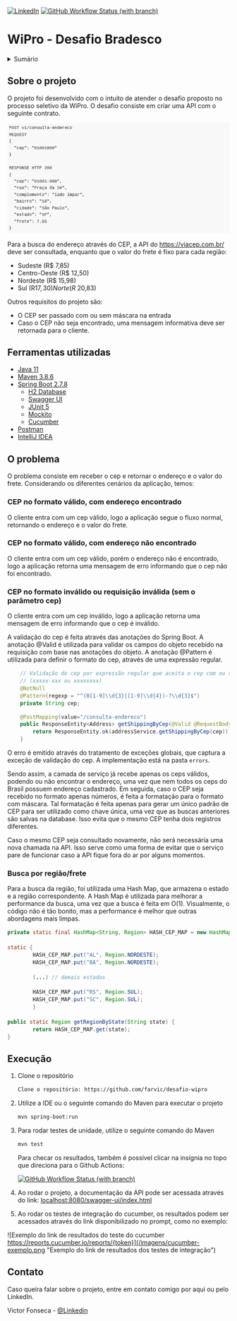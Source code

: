 
[![LinkedIn][linkedin-shield]][linkedin-url]   [![GitHub Workflow Status (with branch)](https://img.shields.io/github/actions/workflow/status/farvic/desafio-wipro/build_test_action.yml?branch=main&label=tests&logo=github&style=for-the-badge)](https://github.com/farvic/desafio-wipro/actions/workflows/build_test_action.yml)



# WiPro - Desafio Bradesco

<!-- TOC -->
<!-- TABLE OF CONTENTS -->
<details>
  <summary>Sumário</summary>
  <ol>
    <li>
      <a href="#sobre-o-projeto">Sobre o projeto</a>
    </li>
    <li>
        <a href="#ferramentas-utilizadas">Ferramentas utilizadas</a>
    </li>
    <li>
        <a href="#o-problema">O problema</a>
        <ul><a href="#cep-no-formato-válido-com-endereço-encontrado">CEP no formato válido, com endereço encontrado</a></ul>
        <ul><a href="#cep-no-formato-válido-com-endereço-não-encontrado">CEP no formato válido, com endereço não encontrado</a></ul>
        <ul><a href=#cep-no-formato-inválido-ou-requisição-inválida--sem-o-parâmetro-cep->CEP no formato inválido ou requisição inválida (sem o parâmetro cep)</a></ul>
        <ul><a href=#busca-por-regiãofrete>Busca por região/frete</a></ul>
    <li>
        <a href="#execução">Execução</a>
    </li>
    <li>
        <a href="#contato">Contato</a>
    </li>
  </ol>
</details>

<!-- SOBRE O PROJETO -->
## Sobre o projeto

O projeto foi desenvolvido com o intuito de atender o desafio proposto no processo seletivo da WiPro.
O desafio consiste em criar uma API com o seguinte contrato.

![Contrato da API em JSON, com solicitação contendo cep e resposta contendo endereço com frete.](/imagens/desafio.png "Contrato da API")

Para a busca do endereço através do CEP, a API do https://viacep.com.br/ deve ser consultada,
enquanto que o valor do frete é fixo para cada região:
* Sudeste (R$ 7,85)
* Centro-Oeste (R$ 12,50)
* Nordeste (R$ 15,98)
* Sul (R$17,30) Norte (R$ 20,83)
 
Outros requisitos do projeto são:
* O CEP ser passado com ou sem máscara na entrada
* Caso o CEP não seja encontrado, uma mensagem informativa deve ser retornada
para o cliente.

## Ferramentas utilizadas

* [Java 11](https://www.java.com/download/)
* [Maven 3.8.6](https://maven.apache.org/download.cgi)
* [Spring Boot 2.7.8](https://start.spring.io)
  * [H2 Database](https://www.h2database.com/html/main.html)
  * [Swagger UI](https://swagger.io/tools/swagger-ui/)
  * [JUnit 5](https://junit.org/junit5/)
  * [Mockito](https://site.mockito.org/)
  * [Cucumber](https://cucumber.io/)
* [Postman](https://www.postman.com/)
* [IntelliJ IDEA](https://www.jetbrains.com/pt-br/idea/)


## O problema

O problema consiste em receber o cep e retornar o endereço e o valor do frete. Considerando os diferentes
cenários da aplicação, temos:

### CEP no formato válido, com endereço encontrado

O cliente entra com um cep válido, logo a aplicação segue o fluxo normal, retornando o endereço e o valor do frete. 

### CEP no formato válido, com endereço não encontrado

O cliente entra com um cep válido, porém o endereço não é encontrado, logo a aplicação retorna uma
mensagem de erro informando que o cep não foi encontrado.

### CEP no formato inválido ou requisição inválida (sem o parâmetro cep)

O cliente entra com um cep inválido, logo a aplicação retorna uma mensagem de erro informando que o cep é inválido.


A validação do cep é feita através das anotações do Spring Boot. A anotação @Valid é utilizada para validar
os campos do objeto recebido na requisição com base nas anotações do objeto.
A anotação @Pattern é utilizada para definir o formato do cep, através de uma expressão regular.

```java
    // Validação do cep por expressão regular que aceita o cep com ou sem máscara
    // (xxxxx-xxx ou xxxxxxxx)
    @NotNull
    @Pattern(regexp = "^(0[1-9]\\d{3}|[1-9]\\d{4})-?\\d{3}$")
    private String cep;
```

```java
    @PostMapping(value="/consulta-endereco")
    public ResponseEntity<Address> getShippingByCep(@Valid @RequestBody AddressDto cep) {
        return ResponseEntity.ok(addressService.getShippingByCep(cep));
    }
```

O erro é emitido através do tratamento de exceções globais, que captura a exceção de validação do cep.
A implementação está na pasta ```errors```.

Sendo assim, a camada de serviço já recebe apenas os ceps válidos, podendo ou não encontrar o endereço, uma vez que nem
todos os ceps do Brasil possuem endereço cadastrado. 
Em seguida, caso o CEP seja recebido no formato apenas números, é feita a formatação para o formato com máscara.
Tal formatação é feita apenas para gerar um único padrão de CEP para ser utilizado como chave única,
uma vez que as buscas anteriores são salvas na database. Isso evita que o mesmo CEP tenha dois registros diferentes.

Caso o mesmo CEP seja consultado novamente, não será necessária uma nova chamada na API. Isso serve como uma forma de
evitar que o serviço pare de funcionar caso a API fique fora do ar por alguns momentos.


### Busca por região/frete

Para a busca da região, foi utilizada uma Hash Map, que armazena o estado e a região correspondente.
A Hash Map é utilizada para melhorar a performance da busca, uma vez que a busca é feita em O(1).
Visualmente, o código não é tão bonito, mas a performance é melhor que outras abordagens mais limpas.

```java
private static final HashMap<String, Region> HASH_CEP_MAP = new HashMap<>();

static {
        HASH_CEP_MAP.put("AL", Region.NORDESTE);
        HASH_CEP_MAP.put("BA", Region.NORDESTE);
        
        (...) // demais estados
        
        HASH_CEP_MAP.put("RS", Region.SUL);
        HASH_CEP_MAP.put("SC", Region.SUL);
        }

public static Region getRegionByState(String state) {
        return HASH_CEP_MAP.get(state);
}
```




<!-- Execução -->
## Execução

1.  Clone o repositório

       ```sh
       Clone o repositório: https://github.com/farvic/desafio-wipro
       ```

2. Utilize a IDE ou o seguinte comando do Maven para executar o projeto

   ```bash
   mvn spring-boot:run
   ```

3. Para rodar testes de unidade, utilize o seguinte comando do Maven

   ```bash
   mvn test
   ```
    Para checar os resultados, também é possível clicar na insígnia no topo que direciona para o Github Actions:

    [![GitHub Workflow Status (with branch)](https://img.shields.io/github/actions/workflow/status/farvic/desafio-wipro/build_test_action.yml?branch=main&label=tests&logo=github&style=for-the-badge)](https://github.com/farvic/desafio-wipro/actions/workflows/build_test_action.yml)


4. Ao rodar o projeto, a documentação da API pode ser acessada através do link: [localhost:8080/swagger-ui/index.html](http://localhost:8080/swagger-ui/index.html)

5. Ao rodar os testes de integração do cucumber, os resultados podem ser acessados através do link
disponibilizado no prompt, como no exemplo:


![Exemplo do link de resultados do teste do cucumber https://reports.cucumber.io/reports/{token}](/imagens/cucumber-exemplo.png "Exemplo do link de resultados dos testes de integração")


<!-- Contato -->
## Contato

Caso queira falar sobre o projeto, entre em contato comigo por aqui ou pelo LinkedIn.

Victor Fonseca -  [@Linkedin](https://www.linkedin.com/in/victorfa)



<!-- MARKDOWN LINKS & IMAGES -->
<!-- https://www.markdownguide.org/basic-syntax/#reference-style-links -->
[linkedin-shield]: https://img.shields.io/badge/-LinkedIn-blue.svg?style=for-the-badge
[linkedin-url]: https://linkedin.com/in/victorfa
